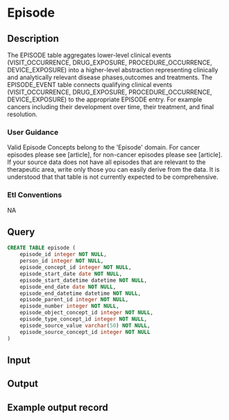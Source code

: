 <!---->

# Episode

## Description
The EPISODE table aggregates lower-level clinical events (VISIT_OCCURRENCE, DRUG_EXPOSURE, PROCEDURE_OCCURRENCE, DEVICE_EXPOSURE) into a higher-level abstraction representing clinically and analytically relevant disease phases,outcomes and treatments. The EPISODE_EVENT table connects qualifying clinical events (VISIT_OCCURRENCE, DRUG_EXPOSURE, PROCEDURE_OCCURRENCE, DEVICE_EXPOSURE) to the appropriate EPISODE entry. For example cancers including their development over time, their treatment, and final resolution.

### User Guidance
Valid Episode Concepts belong to the 'Episode' domain. For cancer episodes please see [article], for non-cancer episodes please see [article]. If your source data does not have all episodes that are relevant to the therapeutic area, write only those you can easily derive from the data. It is understood that that table is not currently expected to be comprehensive.

### Etl Conventions
NA

## Query
```sql
CREATE TABLE episode (
	episode_id integer NOT NULL,
	person_id integer NOT NULL,
	episode_concept_id integer NOT NULL,
	episode_start_date date NOT NULL,
	episode_start_datetime datetime NOT NULL,
	episode_end_date date NOT NULL,
	episode_end_datetime datetime NOT NULL,
	episode_parent_id integer NOT NULL,
	episode_number integer NOT NULL,
	episode_object_concept_id integer NOT NULL,
	episode_type_concept_id integer NOT NULL,
	episode_source_value varchar(50) NOT NULL,
	episode_source_concept_id integer NOT NULL
)
```

## Input


## Output


## Example output record


